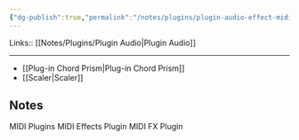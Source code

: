 ```yaml
---
{"dg-publish":true,"permalink":"/notes/plugins/plugin-audio-effect-midi/"}
---
```


Links:: [[Notes/Plugins/Plugin Audio\|Plugin Audio]]

---


- [[Plug-in Chord Prism\|Plug-in Chord Prism]]
- [[Scaler\|Scaler]]


## Notes

MIDI Plugins
MIDI Effects Plugin
MIDI FX Plugin